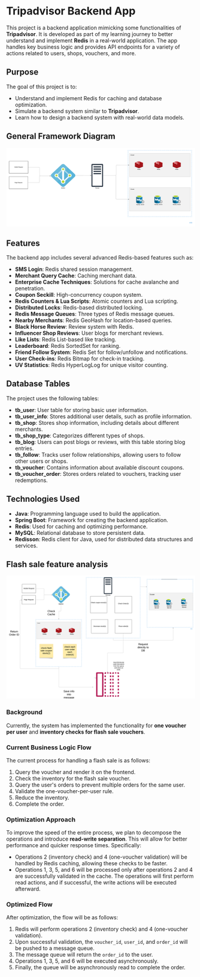 # Tripadvisor Backend App

This project is a backend application mimicking some functionalities of **Tripadvisor**. It is developed as part of my learning journey to better understand and implement **Redis** in a real-world application. The app handles key business logic and provides API endpoints for a variety of actions related to users, shops, vouchers, and more.

## Purpose

The goal of this project is to:
- Understand and implement Redis for caching and database optimization.
- Simulate a backend system similar to **Tripadvisor**.
- Learn how to design a backend system with real-world data models.

## General Framework Diagram
![Framework](src/main/resources/Framework.png)

## Features

The backend app includes several advanced Redis-based features such as:

- **SMS Login**: Redis shared session management.
- **Merchant Query Cache**: Caching merchant data.
- **Enterprise Cache Techniques**: Solutions for cache avalanche and penetration.
- **Coupon Seckill**: High-concurrency coupon system.
- **Redis Counters & Lua Scripts**: Atomic counters and Lua scripting.
- **Distributed Locks**: Redis-based distributed locking.
- **Redis Message Queues**: Three types of Redis message queues.
- **Nearby Merchants**: Redis GeoHash for location-based queries.
- **Black Horse Review**: Review system with Redis.
- **Influencer Shop Reviews**: User blogs for merchant reviews.
- **Like Lists**: Redis List-based like tracking.
- **Leaderboard**: Redis SortedSet for ranking.
- **Friend Follow System**: Redis Set for follow/unfollow and notifications.
- **User Check-ins**: Redis Bitmap for check-in tracking.
- **UV Statistics**: Redis HyperLogLog for unique visitor counting.

## Database Tables

The project uses the following tables:

- **tb_user**: User table for storing basic user information.
- **tb_user_info**: Stores additional user details, such as profile information.
- **tb_shop**: Stores shop information, including details about different merchants.
- **tb_shop_type**: Categorizes different types of shops.
- **tb_blog**: Users can post blogs or reviews, with this table storing blog entries.
- **tb_follow**: Tracks user follow relationships, allowing users to follow other users or shops.
- **tb_voucher**: Contains information about available discount coupons.
- **tb_voucher_order**: Stores orders related to vouchers, tracking user redemptions.

## Technologies Used

- **Java**: Programming language used to build the application.
- **Spring Boot**: Framework for creating the backend application.
- **Redis**: Used for caching and optimizing performance.
- **MySQL**: Relational database to store persistent data.
- **Redisson**: Redis client for Java, used for distributed data structures and services.

## Flash sale feature analysis
![Flash](src/main/resources/Feature_analysis.png)

### Background
Currently, the system has implemented the functionality for **one voucher per user** and **inventory checks for flash sale vouchers**.

### Current Business Logic Flow
The current process for handling a flash sale is as follows:
1. Query the voucher and render it on the frontend.
2. Check the inventory for the flash sale voucher.
3. Query the user's orders to prevent multiple orders for the same user.
4. Validate the one-voucher-per-user rule.
5. Reduce the inventory.
6. Complete the order.

### Optimization Approach
To improve the speed of the entire process, we plan to decompose the operations and introduce **read-write separation**. This will allow for better performance and quicker response times. Specifically:
- Operations 2 (inventory check) and 4 (one-voucher validation) will be handled by Redis caching, allowing these checks to be faster.
- Operations 1, 3, 5, and 6 will be processed only after operations 2 and 4 are successfully validated in the cache. The operations will first perform read actions, and if successful, the write actions will be executed afterward.

### Optimized Flow
After optimization, the flow will be as follows:
1. Redis will perform operations 2 (inventory check) and 4 (one-voucher validation).
2. Upon successful validation, the `voucher_id`, `user_id`, and `order_id` will be pushed to a message queue.
3. The message queue will return the `order_id` to the user.
4. Operations 1, 3, 5, and 6 will be executed asynchronously.
5. Finally, the queue will be asynchronously read to complete the order.
